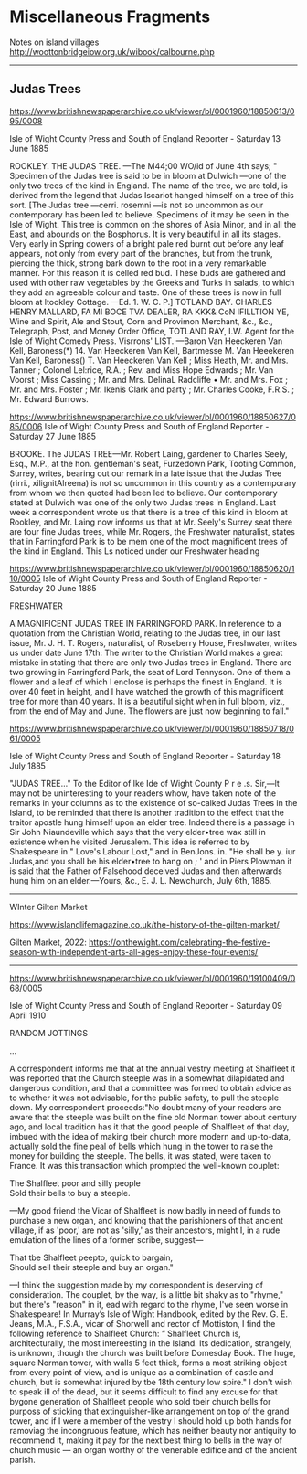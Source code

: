 # Miscellaneous Fragments


Notes on island villages
http://woottonbridgeiow.org.uk/wibook/calbourne.php


---

## Judas Trees

https://www.britishnewspaperarchive.co.uk/viewer/bl/0001960/18850613/095/0008

Isle of Wight County Press and South of England Reporter - Saturday 13 June 1885

ROOKLEY. THE JUDAS TREE. —The M44;00 WO/id of June 4th says; " Specimen of the Judas tree is said to be in bloom at Dulwich —one of the only two trees of the kind in England. The name of the tree, we are told, is derived from the legend that Judas Iscariot hanged himself on a tree of this sort. [The Judas tree —cerri. rosemni —is not so uncommon as our contemporary has been led to believe. Specimens of it may be seen in the Isle of Wight. This tree is common on the shores of Asia Minor, and in all the East, and abounds on the Bosphorus. It is very beautiful in all its stages. Very early in Spring dowers of a bright pale red burnt out before any leaf appears, not only from every part of the branches, but from the trunk, piercing the thick, strong bark down to the root in a very remarkable manner. For this reason it is celled red bud. These buds are gathered and used with other raw vegetables by the Greeks and Turks in salads, to which they add an agreeable colour and taste. One of these trees is now in full bloom at ltookley Cottage. —Ed. 1. W. C. P.] TOTLAND BAY. CHARLES HENRY MALLARD, FA MI BOCE TVA DEALER, RA KKK& CoN IFILLTION YE, Wine and Spirit, Ale and Stout, Corn and Provimon Merchant, &c., &c., Telegraph, Post, and Money Order Office, TOTLAND RAY, I.W. Agent for the Isle of Wight Comedy Press. Visrrons' LIST. —Baron Van Heeckeren Van Kell, Baroness(*) 14. Van Heeckeren Van Kell, Bartmesse M. Van Heeekeren Van Kell, Baroness() T. Van Heeckeren Van Kell ; Miss Heath, Mr. and Mrs. Tanner ; Colonel Lel:rice, R.A. ; Rev. and Miss Hope Edwards ; Mr. Van Voorst ; Miss Cassing ; Mr. and Mrs. DelinaL Radcliffe • Mr. and Mrs. Fox ; Mr. and Mrs. Foster ; Mr. Ikenis Clark and party ; Mr. Charles Cooke, F.R.S. ; Mr. Edward Burrows. 

https://www.britishnewspaperarchive.co.uk/viewer/bl/0001960/18850627/085/0006
Isle of Wight County Press and South of England Reporter - Saturday 27 June 1885

BROOKE. The JUDAS TREE—Mr. Robert Laing, gardener to Charles Seely, Esq., M.P., at the hon. gentleman's seat, Furzedown Park, Tooting Common, Surrey, writes, bearing out our remark in a late issue that the Judas Tree (rirri., xilignitAlreena) is not so uncommon in this country as a contemporary from whom we then quoted had been led to believe. Our contemporary stated at Dulwich was one of the only two Judas trees in England. Last week a correspondent wrote us that there is a tree of this kind in bloom at Rookley, and Mr. Laing now informs us that at Mr. Seely's Surrey seat there are four fine Judas trees, while Mr. Rogers, the Freshwater naturalist, states that in Farringford Park is to be mem one of the moot magnificent trees of the kind in England. This Ls noticed under our Freshwater heading 

https://www.britishnewspaperarchive.co.uk/viewer/bl/0001960/18850620/110/0005
Isle of Wight County Press and South of England Reporter - Saturday 20 June 1885

FRESHWATER

A MAGNIFICENT JUDAS TREE IN FARRINGFORD PARK. ln reference to a quotation from the Christian World, relating to the Judas tree, in our last issue, Mr. J. H. T. Rogers, naturalist, of Roseberry House, Freshwater, writes us under date June 17th: The writer to the Christian World makes a great mistake in stating that there are only two Judas trees in England. There are two growing in Farringford Park, the seat of Lord Tennyson. One of them a flower and a leaf of which I enclose is perhaps the finest in England. It is over 40 feet in height, and I have watched the growth of this magnificent tree for more than 40 years. It is a beautiful sight when in full bloom, viz., from the end of May and June. The flowers are just now beginning to fall."

https://www.britishnewspaperarchive.co.uk/viewer/bl/0001960/18850718/061/0005

Isle of Wight County Press and South of England Reporter - Saturday 18 July 1885

"JUDAS TREE..." To the Editor of Ike Ide of Wight County P r e .s. Sir,—lt may not be uninteresting to your readers whow, have taken note of the remarks in your columns as to the existence of so-calked Judas Trees in the Island, to be reminded that there is another tradition to the effect that the traitor apostle hung himself upon an elder tree. Indeed there is a passage in Sir John Niaundeville which says that the very elder•tree wax still in existence when he visited Jerusalem. This idea is referred to by Shakespeare in " Love's Labour Lost," and in BenJons. in. "He shall be y. iur Judas,and you shall be his elder•tree to hang on ; ' and in Piers Plowman it is said that the Father of Falsehood deceived Judas and then afterwards hung him on an elder.—Yours, &c., E. J. L. Newchurch, July 6th, 1885. 

---

WInter Gilten Market

https://www.islandlifemagazine.co.uk/the-history-of-the-gilten-market/

Gilten Market, 2022: https://onthewight.com/celebrating-the-festive-season-with-independent-arts-all-ages-enjoy-these-four-events/

---

https://www.britishnewspaperarchive.co.uk/viewer/bl/0001960/19100409/068/0005

Isle of Wight County Press and South of England Reporter - Saturday 09 April 1910

RANDOM JOTTINGS

...

A correspondent informs me that at the annual vestry meeting at Shalfleet it was reported that the Church steeple was in a somewhat dilapidated and dangerous condition, and that a committee was formed to obtain advice as to whether it was not advisable, for the public safety, to pull the steeple down. My correspondent proceeds:"No doubt many of your readers are aware that the steeple was built on the fine old Norman tower about century ago, and local tradition has it that the good people of Shalfleet of that day, imbued with the idea of making tbeir church more modern and up-to-data, actually sold the fine peal of bells which hung in the tower to raise the money for building the steeple. The bells, it was stated, were taken to France. It was this transaction which prompted the well-known couplet:

The Shalfleet poor and silly people  
Sold their bells to buy a steeple.

—My good friend the Vicar of Shalfleet is now badly in need of funds to purchase a new organ, and knowing that the parishioners of that ancient village, if as 'poor,' are not as 'silly,' as their ancestors, might I, in a rude emulation of the lines of a former scribe, suggest—

That tbe Shalfleet peepto, quick to bargain,  
Should sell their steeple and buy an organ."

—I think the suggestion made by my correspondent is deserving of consideration. The couplet, by the way, is a little bit shaky as to "rhyme," but there's "reason" in it, ead with regard to the rhyme, I've seen worse in Shakespeare! In Murray’s Isle of Wight Handbook, edited by the Rev. G. E. Jeans, M.A., F.S.A., vicar of Shorwell and rector of Mottiston, I find the following reference to Shalfleet Church: “ Shalfleet Church is, architecturally, the most intereesting in the Island. Its dedication, strangely, is unknown, though the church was built before Domesday Book. The huge, square Norman tower, with walls 5 feet thick, forms a most striking object from every point of view, and is unique as a combination of castle and church, but is somewhat injured by tbe 18th century low spire." I don't wish to speak ill of the dead, but it seems difficult to find any excuse for that bygone generation of Shalfleet people who sold tbeir church bells for purposs of sticking that extinguisher-like arrangement on top of the grand tower, and if I were a member of the vestry I should hold up both hands for ramoviag the incongruous feature, which has neither beauty nor antiquity to recommend it, making it pay for the next best thing to bells in the way of church music — an organ worthy of the venerable edifice and of the ancient parish.


